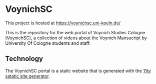 # VoynichSC

This project is hosted at https://voynichsc.uni-koeln.de/

This is the repository for the web portal of Voynich Studies Cologne (VoynichSC), a collection of videos about the Voynich Mansucript by University Of Cologne students and staff.

## Technology

The VoynichSC portal is a static website that is generated with the [11ty satatic site generator](https://www.11ty.dev/).